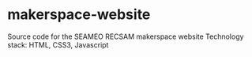 # makerspace-website
Source code for the SEAMEO RECSAM makerspace website 
Technology stack: HTML, CSS3, Javascript
